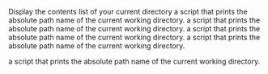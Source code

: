 Display the contents list of your current directory
a script that prints the absolute path name of the current working directory.
a script that prints the absolute path name of the current working directory.
a script that prints the absolute path name of the current working directory.
a script that prints the absolute path name of the current working directory.

a script that prints the absolute path name of the current working directory.
